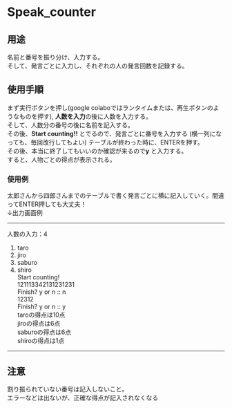 # Speak_counter
## 用途
名前と番号を振り分け、入力する。  
そして、発言ごとに入力し、それぞれの人の発言回数を記録する。

## 使用手順
まず実行ボタンを押し(google colaboではランタイムまたは、再生ボタンのようなものを押す), **人数を入力**の後に人数を入力する。  
そして、人数分の番号の後に名前を記入する。  
その後、**Start counting!!** とでるので、発言ごとに番号を入力する  (横一列になっても、毎回改行してもよい)
テーブルが終わった時に、ENTERを押す。  
その後、本当に終了してもいいのか確認が来るので**y** と入力する。  
すると、人物ごとの得点が表示される。

### 使用例  

太郎さんから四郎さんまでのテーブルで書く発言ごとに横に記入していく。間違ってENTER押しても大丈夫！  
↓出力画面例

--------------
人数の入力：4  
1. taro
2. jiro
3. saburo
4. shiro  
Start counting!  
121113342131231231  
Finish? y or n :: n  
12312  
Finish? y or n :: y  
taroの得点は10点  
jiroの得点は6点  
saburoの得点は6点  
shiroの得点は1点

--------------

## 注意
割り振られていない番号は記入しないこと。  
エラーなどは出ないが、正確な得点が記入されなくなる
